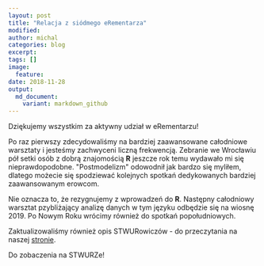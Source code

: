 ```yaml
---
layout: post
title: "Relacja z siódmego eRementarza"
modified:
author: michal
categories: blog
excerpt:
tags: []
image:
  feature:
date: 2018-11-28
output:
  md_document:
    variant: markdown_github
---
```


Dziękujemy wszystkim za aktywny udział w eRementarzu! 

Po raz pierwszy zdecydowaliśmy na bardziej zaawansowane całodniowe warsztaty i jesteśmy zachwyceni liczną frekwencją. Zebranie we Wrocławiu pół setki osób z dobrą znajomością **R** jeszcze rok temu wydawało mi się nieprawdopodobne. "Postmodelizm" odowodnił jak bardzo się myliłem, dlatego możecie się spodziewać kolejnych spotkań dedykowanych bardziej zaawansowanym erowcom.

Nie oznacza to, że rezygnujemy z wprowadzeń do **R**. Następny całodniowy warsztat pzybliżający analizę danych w tym języku odbędzie się na wiosnę 2019. Po Nowym Roku wrócimy również do spotkań popołudniowych.

Zaktualizowaliśmy również opis STWURowiczów - do przeczytania na naszej [stronie](https://stwur.github.io/STWUR//about/).

Do zobaczenia na STWURZe!
